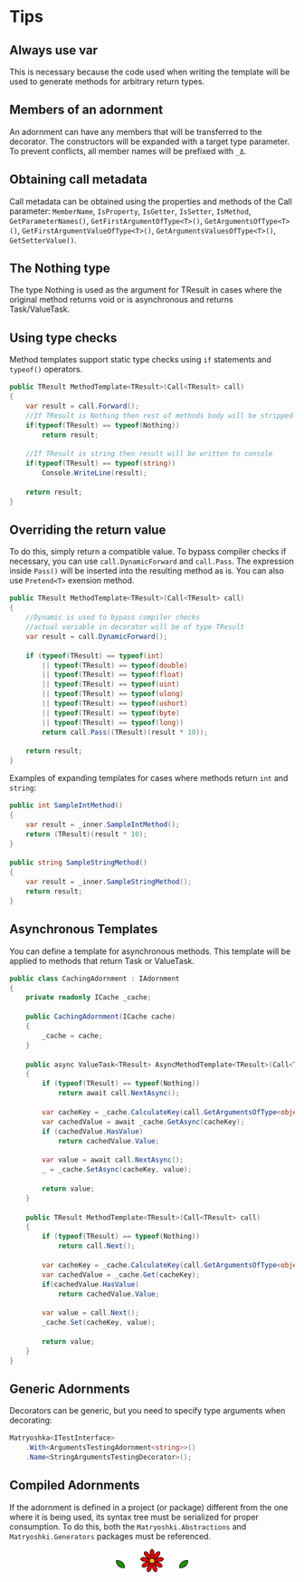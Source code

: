 ﻿# Tips

## Always use var

This is necessary because the code used when writing the template will be used to generate methods for arbitrary return types.

## Members of an adornment

An adornment can have any members that will be transferred to the decorator. The constructors will be expanded with a target type parameter. To prevent conflicts, all member names will be prefixed with `_Δ`.

## Obtaining call metadata
Call metadata can be obtained using the properties and methods of the Call parameter: `MemberName`, `IsProperty`, `IsGetter`, `IsSetter`, `IsMethod`, `GetParameterNames()`, `GetFirstArgumentOfType<T>()`, `GetArgumentsOfType<T>()`, `GetFirstArgumentValueOfType<T>()`, `GetArgumentsValuesOfType<T>()`, `GetSetterValue()`.

## The Nothing type

The type Nothing is used as the argument for TResult in cases where the original method returns void or is asynchronous and returns Task/ValueTask.

## Using type checks

Method templates support static type checks using `if` statements and `typeof()` operators.

```C#
public TResult MethodTemplate<TResult>(Call<TResult> call)
{
    var result = call.Forward();
    //If TResult is Nothing then rest of methods body will be stripped away
    if(typeof(TResult) == typeof(Nothing))
        return result;

    //If TResult is string then result will be written to console
    if(typeof(TResult) == typeof(string))
        Console.WriteLine(result);

    return result;
}
```

## Overriding the return value
To do this, simply return a compatible value. To bypass compiler checks if necessary, you can use `call.DynamicForward` and `call.Pass`. The expression inside `Pass()` will be inserted into the resulting method as is. You can also use `Pretend<T>` exension method.

```C#
public TResult MethodTemplate<TResult>(Call<TResult> call)
{
    //Dynamic is used to bypass compiler checks
    //actual variable in decorator will be of type TResult
    var result = call.DynamicForward();

    if (typeof(TResult) == typeof(int)
        || typeof(TResult) == typeof(double)
        || typeof(TResult) == typeof(float)
        || typeof(TResult) == typeof(uint)
        || typeof(TResult) == typeof(ulong)
        || typeof(TResult) == typeof(ushort)
        || typeof(TResult) == typeof(byte)
        || typeof(TResult) == typeof(long))
        return call.Pass((TResult)(result * 10));

    return result;
}
```

Examples of expanding templates for cases where methods return `int` and `string`:

```C#
public int SampleIntMethod()
{
    var result = _inner.SampleIntMethod();
    return (TResult)(result * 10);
}

public string SampleStringMethod()
{
    var result = _inner.SampleStringMethod();
    return result;
}
```

## Asynchronous Templates
You can define a template for asynchronous methods. This template will be applied to methods that return Task or ValueTask.
```C#
public class CachingAdornment : IAdornment
{
    private readonly ICache _cache;

    public CachingAdornment(ICache cache)
    {
        _cache = cache;
    }

    public async ValueTask<TResult> AsyncMethodTemplate<TResult>(Call<TResult> call)
    {
        if (typeof(TResult) == typeof(Nothing))
            return await call.NextAsync();

        var cacheKey = _cache.CalculateKey(call.GetArgumentsOfType<object>());
        var cachedValue = await _cache.GetAsync(cacheKey);
        if (cachedValue.HasValue)
            return cachedValue.Value;

        var value = await call.NextAsync();
        _ = _cache.SetAsync(cacheKey, value);

        return value;
    }

    public TResult MethodTemplate<TResult>(Call<TResult> call)
    {
        if (typeof(TResult) == typeof(Nothing))
            return call.Next();

        var cacheKey = _cache.CalculateKey(call.GetArgumentsOfType<object>());
        var cachedValue = _cache.Get(cacheKey);
        if(cachedValue.HasValue)
            return cachedValue.Value;

        var value = call.Next();
        _cache.Set(cacheKey, value);

        return value;
    }
}
```

## Generic Adornments
Decorators can be generic, but you need to specify type arguments when decorating:
```C#
Matryoshka<ITestInterface>
    .With<ArgumentsTestingAdornment<string>>()
    .Name<StringArgumentsTestingDecorator>();
```

## Compiled Adornments
If the adornment is defined in a project (or package) different from the one where it is being used, its syntax tree must be serialized for proper consumption. To do this, both the `Matryoshki.Abstractions` and `Matryoshki.Generators` packages must be referenced.

<p align="center">
<img width="128" src="assets/footer.png"/>
</p>
